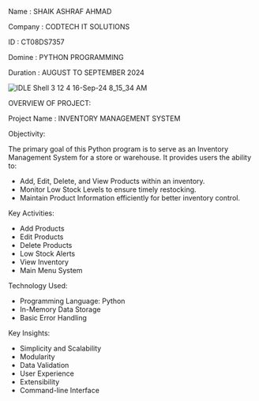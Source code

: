 Name : SHAIK ASHRAF AHMAD

Company : CODTECH IT SOLUTIONS

ID : CT08DS7357

Domine : PYTHON PROGRAMMING

Duration : AUGUST TO SEPTEMBER 2024


![_IDLE Shell 3 12 4_ 16-Sep-24 8_15_34 AM](https://github.com/user-attachments/assets/4e70f76f-47c6-47e4-a989-2598c01f7896)


OVERVIEW OF PROJECT:


Project Name : INVENTORY MANAGEMENT SYSTEM


Objectivity:


The primary goal of this Python program is to serve as an Inventory Management System for a store or warehouse. It provides users the ability to:
* Add, Edit, Delete, and View Products within an inventory.
* Monitor Low Stock Levels to ensure timely restocking.
* Maintain Product Information efficiently for better inventory control.


 Key Activities:

 
* Add Products
* Edit Products
* Delete Products
* Low Stock Alerts
* View Inventory
* Main Menu System


Technology Used:


* Programming Language: Python
* In-Memory Data Storage
* Basic Error Handling


Key Insights:


* Simplicity and Scalability
* Modularity
* Data Validation
* User Experience
* Extensibility
* Command-line Interface
